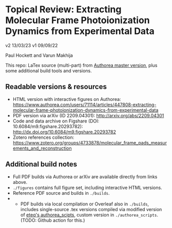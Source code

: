 # Topical Review: Extracting Molecular Frame Photoionization Dynamics from Experimental Data
v2 13/03/23
v1 09/09/22

Paul Hockett and Varun Makhija

This repo: LaTex source (multi-part) from [Authorea master version](https://www.authorea.com/users/71114/articles/447808-extracting-molecular-frame-photoionization-dynamics-from-experimental-data), plus some additional build tools and versions.

## Readable versions & resources

- HTML version with interactive figures on Authorea: https://www.authorea.com/users/71114/articles/447808-extracting-molecular-frame-photoionization-dynamics-from-experimental-data
- PDF version via arXiv (ID 2209.04301): http://arxiv.org/abs/2209.04301
- Code and data archive on Figshare (DOI: 10.6084/m9.figshare.20293782): http://dx.doi.org/10.6084/m9.figshare.20293782
- Zotero references collection: https://www.zotero.org/groups/4733878/molecular_frame_pads_measurements_and_reconstruction

## Additional build notes

- Full PDF builds via Authorea or arXiv are available directly from links above.
- `./figures` contains full figure set, including interactive HTML versions.
- Reference PDF source and builds in `./builds`. 
- - PDF builds via local compilation or Overleaf also in `./builds`, includes single-source .tex versions compiled via modified version of [eteq's authorea_scipts](https://github.com/eteq/authorea-scripts), custom version in `./authorea_scripts`. (TODO: Github action for this.)

